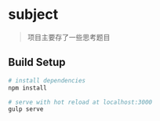 # subject

> 项目主要存了一些思考题目

## Build Setup

``` bash
# install dependencies
npm install

# serve with hot reload at localhost:3000
gulp serve

